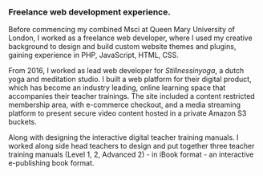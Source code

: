 ### Freelance web development experience.

Before commencing my combined Msci at Queen Mary University of London, I worked as a freelance web developer, where I used my creative background to design and build custom website themes and plugins, gaining experience in PHP, JavaScript, HTML, CSS.

From 2016, I worked as lead web developer for *Stillnessinyoga*, a dutch yoga and meditation studio.  I built a web platform for their digital product, which has become an industry leading, online learning space that accompanies their teacher trainings. The site included a content restricted membership area, with e-commerce checkout, and a media streaming platform to present secure video content hosted in a private Amazon S3 buckets.

Along with designing the interactive digital teacher training manuals. I worked along side head teachers to design and put together three teacher training manuals (Level 1, 2, Advanced 2) - in iBook format - an interactive e-publishing book format.
